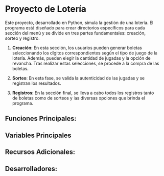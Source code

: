 # Proyecto de Lotería

 Este proyecto, desarrollado en Python, simula la gestión de una lotería. El programa está diseñado para crear directorios específicos para cada sección del menú y se divide en tres partes fundamentales: creación, sorteo y registro.

1.  **Creación**: En esta sección, los usuarios pueden generar boletas seleccionando los dígitos correspondientes según el tipo de juego de la lotería. Además, pueden elegir la cantidad de jugadas y la opción de revancha. Tras realizar estas selecciones, se procede a la compra de las boletas.

2. **Sorteo**: En esta fase, se valida la autenticidad de las jugadas y se registran los resultados.

3. **Registros**: En la sección final, se lleva a cabo todos los registros tanto de boletas como de sorteos y las diversas opciones que brinda el programa. 

## Funciones Principales:


## Variables Principales


## Recursos Adicionales:

## Desarrolladores:
